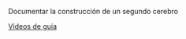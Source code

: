 Documentar la construcción de un segundo cerebro

[Videos de guía](https://youtu.be/YDKYJG5eAnE?list=PL0qhVapSbxWo3be_-SQ8369NbqctlUI-e)

